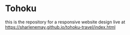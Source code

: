 # Tohoku

this is the repository for a responsive website design live at https://sharlenemay.github.io/tohoku-travel/index.html